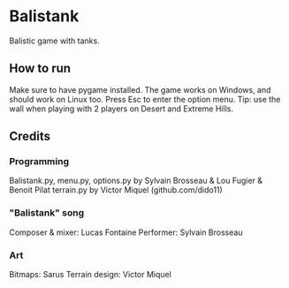 # Balistank
Balistic game with tanks.


## How to run
Make sure to have pygame installed.
The game works on Windows, and should work on Linux too.
Press Esc to enter the option menu.
Tip: use the wall when playing with 2 players on Desert and Extreme Hills.



## Credits

### Programming
Balistank.py, menu.py, options.py by Sylvain Brosseau & Lou Fugier & Benoit Pilat
terrain.py by Victor Miquel (github.com/dido11)

### "Balistank" song
Composer & mixer: Lucas Fontaine
Performer: Sylvain Brosseau

### Art
Bitmaps: Sarus
Terrain design: Victor Miquel
